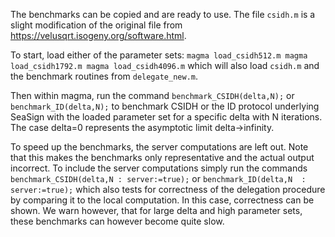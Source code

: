 The benchmarks can be copied and are ready to use. The file `csidh.m` is a slight modification of the original file from https://velusqrt.isogeny.org/software.html.

To start, load either of the parameter sets:
``
magma load_csidh512.m
magma load_csidh1792.m
magma load_csidh4096.m
``
which will also load `csidh.m` and the benchmark routines from `delegate_new.m`.

Then within magma, run the command
`` benchmark_CSIDH(delta,N); ``
or 
`` benchmark_ID(delta,N); ``
to benchmark CSIDH or the ID protocol underlying SeaSign with the loaded parameter set for a specific delta with N iterations. The case delta=0 represents the asymptotic limit delta->infinity.

To speed up the benchmarks, the server computations are left out. Note that this makes the benchmarks only representative and the actual output incorrect. To include the server computations simply run the commands 
`` benchmark_CSIDH(delta,N : server:=true); ``
or 
`` benchmark_ID(delta,N  : server:=true); ``
which also tests for correctness of the delegation procedure by comparing it to the local computation. In this case, correctness can be shown. We warn however, that for large delta and high parameter sets, these benchmarks can however become quite slow.
